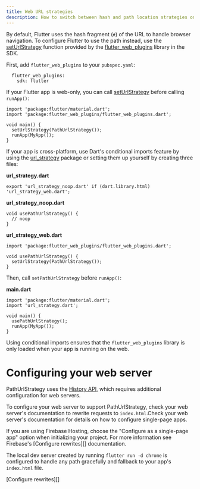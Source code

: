 ```yaml
---
title: Web URL strategies
description: How to switch between hash and path location strategies on the web
---
```


By default, Flutter uses the hash fragment (`#`) of the URL to handle browser
navigation. To configure Flutter to use the path instead, use the
[setUrlStrategy][] function provided by the [flutter_web_plugins][] library in
the SDK.

First, add `flutter_web_plugins` to your `pubspec.yaml`:

```
  flutter_web_plugins:
    sdk: flutter
```

If your Flutter app is web-only, you can call [setUrlStrategy][] before calling
`runApp()`:

```
import 'package:flutter/material.dart';
import 'package:flutter_web_plugins/flutter_web_plugins.dart';

void main() {
  setUrlStrategy(PathUrlStrategy());
  runApp(MyApp());
}
```

If your app is cross-platform, use Dart's conditional imports feature by using
the [url_strategy][] package or setting them up yourself by creating three
files:

**url_strategy.dart**

```
export 'url_strategy_noop.dart' if (dart.library.html) 'url_strategy_web.dart';
```

**url_strategy_noop.dart**

```
void usePathUrlStrategy() {
  // noop
}
```

**url_strategy_web.dart**

```
import 'package:flutter_web_plugins/flutter_web_plugins.dart';

void usePathUrlStrategy() {
  setUrlStrategy(PathUrlStrategy());
}
```

Then, call `setPathUrlStrategy` before `runApp()`:

**main.dart**

```
import 'package:flutter/material.dart';
import 'url_strategy.dart';

void main() {
  usePathUrlStrategy();
  runApp(MyApp());
}
```

Using conditional imports ensures that the `flutter_web_plugins` library is only
loaded when your app is running on the web.

# Configuring your web server

PathUrlStrategy uses the [History API][], which requires additional
configuration for web servers.

To configure your web server to support PathUrlStrategy, check your web server's
documentation to rewrite requests to `index.html`.Check your web server's
documentation for details on how to configure single-page apps.

If you are using Firebase Hosting, choose the "Configure as a single-page app"
option when initializing your project. For more information see Firebase's
[Configure rewrites][] documentation.

The local dev server created by running `flutter run -d chrome` is configured to
handle any path gracefully and fallback to your app's `index.html` file.


[setUrlStrategy]: https://api.flutter.dev/flutter/flutter_web_plugins/setUrlStrategy.html
[flutter_web_plugins]: https://api.flutter.dev/flutter/flutter_web_plugins/flutter_web_plugins-library.html
[url_strategy]: https://pub.dev/packages/url_strategy
[History API]: https://developer.mozilla.org/en-US/docs/Web/API/History_API
[Configure rewrites][]
